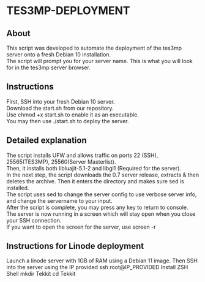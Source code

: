 # TES3MP-DEPLOYMENT
## About
This script was developed to automate the deployment of the tes3mp server onto a fresh Debian 10 installation.<br>
The script will prompt you for your server name. This is what you will look for in the tes3mp server browser.<br>

## Instructions
First, SSH into your fresh Debian 10 server.<br>
Download the start.sh from our repository.<br>
Use chmod +x start.sh to enable it as an executable.<br>
You may then use ./start.sh to deploy the server.<br>

## Detailed explanation
The script installs UFW and allows traffic on ports 22 (SSH), 25565(TES3MP), 25560(Server Masterlist).<br>
Then, it installs both libluajit-5.1-2 and libgl1 (Required for the server).<br>
In the next step, the script downloads the 0.7 server release, extracts & then deletes the archive. Then it enters the directory and makes sure sed is installed.<br>
The script uses sed to change the server config to use verbose server info, and change the servername to your input.<br>
After the script is complete, you may press any key to return to console. The server is now running in a screen which will stay open when you close your SSH connection. <br>
If you want to open the screen for the server, use screen -r<br>
 
## Instructions for Linode deployment
Launch a linode server with 1GB of RAM using a Debian 11 image.
Then SSH into the server using the IP provided
ssh root@IP_PROVIDED 
Install ZSH Shell
mkdir Tekkit
cd Tekkit

